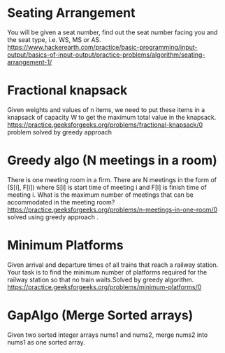 # Seating Arrangement
  You will be given a seat number, find out the seat number facing you and the seat type, i.e. WS, MS or AS.
  https://www.hackerearth.com/practice/basic-programming/input-output/basics-of-input-output/practice-problems/algorithm/seating-arrangement-1/
# Fractional knapsack
  Given weights and values of n items, we need to put these items in a knapsack of capacity W to get the maximum total value in the knapsack.
  https://practice.geeksforgeeks.org/problems/fractional-knapsack/0
  problem solved by greedy approach
# Greedy algo (N meetings in a room)
   There is one meeting room in a firm. There are N meetings in the form of (S[i], F[i]) where S[i] is start time of meeting i and F[i] is finish time of meeting i.
    What is the maximum number of meetings that can be accommodated in the meeting room?
    https://practice.geeksforgeeks.org/problems/n-meetings-in-one-room/0
      solved using greedy approach .
# Minimum Platforms
  Given arrival and departure times of all trains that reach a railway station. Your task is to find the minimum number of platforms required for the railway station so that no    train waits.Solved by greedy algorithm.
  https://practice.geeksforgeeks.org/problems/minimum-platforms/0
# GapAlgo (Merge Sorted arrays)
  Given two sorted integer arrays nums1 and nums2, merge nums2 into nums1 as one sorted array.
